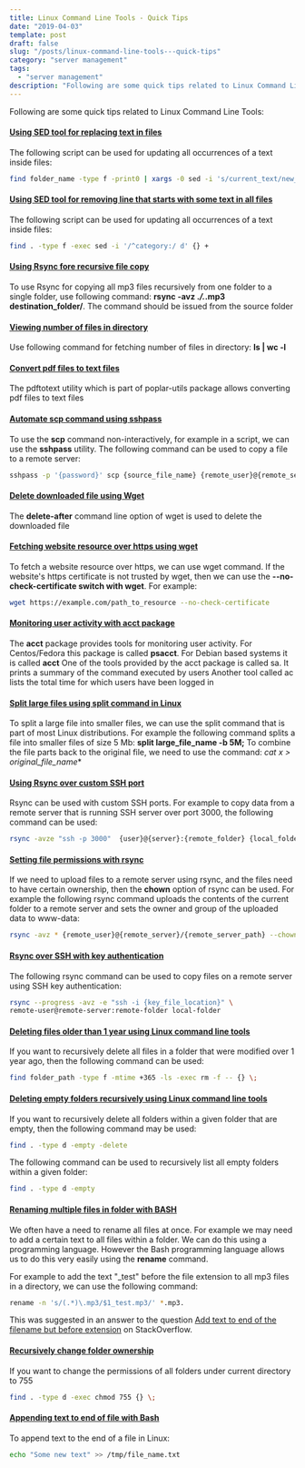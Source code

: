 ```yaml
---
title: Linux Command Line Tools - Quick Tips
date: "2019-04-03"
template: post
draft: false
slug: "/posts/linux-command-line-tools---quick-tips"
category: "server management"
tags:
  - "server management"
description: "Following are some quick tips related to Linux Command Line Tools:"
---
```


Following are some quick tips related to Linux Command Line Tools:

#### [Using SED tool for replacing text in files](http://stackoverflow.com/questions/6945621/using-sed-to-remove-a-block-of-text/36493035#3649303)
The following script can be used for updating all occurrences of a text inside files:

```bash
find folder_name -type f -print0 | xargs -0 sed -i 's/current_text/new_text/g'
```

#### [Using SED tool for removing line that starts with some text in all files](https://stackoverflow.com/questions/8206280/delete-all-lines-beginning-with-a-from-a-file)
The following script can be used for updating all occurrences of a text inside files:

```bash
find . -type f -exec sed -i '/^category:/ d' {} +
```

#### [Using Rsync fore recursive file copy](https://linux.die.net/man/1/rsync)
To use Rsync for copying all mp3 files recursively from one folder to a single folder, use following command: **rsync -avz .*/.*.mp3 destination_folder/**. The command should be issued from the source folder

#### [Viewing number of files in directory](https://linuxconfig.org/wc-1-manual-page)
Use following command for fetching number of files in directory: **ls | wc -l**

#### [Convert pdf files to text files](http://www.cyberciti.biz/faq/converter-pdf-files-to-text-format-command/)
The pdftotext utility which is part of poplar-utils package allows converting pdf files to text files

#### [Automate scp command using sshpass](http://serverfault.com/questions/318474/how-to-pass-password-to-scp-command-used-in-bash-script)
To use the **scp** command non-interactively, for example in a script, we can use the **sshpass** utility.
The following command can be used to copy a file to a remote server:

```bash
sshpass -p '{password}' scp {source_file_name} {remote_user}@{remote_server}:{remote_server_path}
```

#### [Delete downloaded file using Wget](https://linux.die.net/man/1/wget)
The **delete-after** command line option of wget is used to delete the downloaded file

#### [Fetching website resource over https using wget](https://www.gnu.org/software/wget/manual/wget.html)
To fetch a website resource over https, we can use wget command. If the website's https certificate is not trusted by wget, then we can use the **--no-check-certificate switch with wget**. For example:

```bash
wget https://example.com/path_to_resource --no-check-certificate
```

#### [Monitoring user activity with acct package](http://www.tecmint.com/how-to-monitor-user-activity-with-psacct-or-acct-tools/)
The **acct** package provides tools for monitoring user activity. For Centos/Fedora this package is called **psacct**. For Debian based systems it is called **acct**
One of the tools provided by the acct package is called sa. It prints a summary of the command executed by users
Another tool called ac lists the total time for which users have been logged in

#### [Split large files using split command in Linux](http://askubuntu.com/questions/54579/how-to-split-larger-files-into-smaller-parts)
To split a large file into smaller files, we can use the split command that is part of most Linux distributions. For example the following command splits a file into smaller files of size 5 Mb: **split large_file_name -b 5M;**
To combine the file parts back to the original file, we need to use the command: **cat x* > original_file_name**

#### [Using Rsync over custom SSH port](https://linux-tips.com/t/using-custom-port-for-rsync-over-ssh/467/2)
Rsync can be used with custom SSH ports. For example to copy data from a remote server that is running SSH server over port 3000, the following command can be used:

```bash
rsync -avze "ssh -p 3000"  {user}@{server}:{remote_folder} {local_folder}
```

#### [Setting file permissions with rsync](https://unix.stackexchange.com/questions/148264/force-new-permissions-on-files-after-rsync-from-seedbox)
If we need to upload files to a remote server using rsync, and the files need to have certain ownership, then the **chown** option of rsync can be used. For example the following rsync command uploads the contents of the current folder to a remote server and sets the owner and group of the uploaded data to www-data:

```bash
rsync -avz * {remote_user}@{remote_server}/{remote_server_path} --chown=www-data:www-data
```

#### [Rsync over SSH with key authentication](https://andykdocs.de/development/Linux/2013-01-17+Rsync+over+SSH+with+Key+Authentication)
The following rsync command can be used to copy files on a remote server using SSH key authentication:

```bash
rsync --progress -avz -e "ssh -i {key_file_location}" \
remote-user@remote-server:remote-folder local-folder
```

#### [Deleting files older than 1 year using Linux command line tools](https://superuser.com/questions/192425/how-to-delete-files-in-linux-older-than-1-year)
If you want to recursively delete all files in a folder that were modified over 1 year ago, then the following command can be used:

```bash
find folder_path -type f -mtime +365 -ls -exec rm -f -- {} \;
```

#### [Deleting empty folders recursively using Linux command line tools](https://unix.stackexchange.com/questions/46322/how-can-i-recursively-delete-empty-directories-in-my-home-directory)
If you want to recursively delete all folders within a given folder that are empty, then the following command may be used:

```bash
find . -type d -empty -delete
```

The following command can be used to recursively list all empty folders within a given folder:

```bash
find . -type d -empty
```

#### [Renaming multiple files in folder with BASH](https://askubuntu.com/a/643410/547282)
We often have a need to rename all files at once. For example we may need to add a certain text to all files within a folder. We can do this using a programming language. However the Bash programming language allows us to do this very easily using the **rename** command.

For example to add the text "_test" before the file extension to all mp3 files in a directory, we can use the following command:

```bash
rename -n 's/(.*)\.mp3/$1_test.mp3/' *.mp3.
```

This was suggested in an answer to the question [Add text to end of the filename but before extension](https://unix.stackexchange.com/questions/370313/add-text-to-end-of-the-filename-but-before-extension/511382#511382) on StackOverflow.

#### [Recursively change folder ownership](https://stackoverflow.com/questions/3740152/how-do-i-change-permissions-for-a-folder-and-all-of-its-subfolders-and-files-in)
If you want to change the permissions of all folders under current directory to 755

```bash
find . -type d -exec chmod 755 {} \;
```

#### [Appending text to end of file with Bash](https://www.cyberciti.biz/faq/linux-append-text-to-end-of-file/)
To append text to the end of a file in Linux:

```bash
echo "Some new text" >> /tmp/file_name.txt
```

